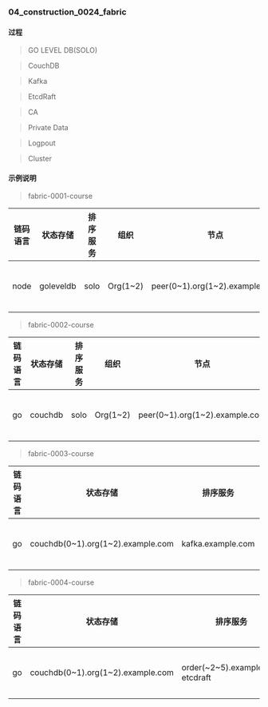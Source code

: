 ### 04_construction_0024_fabric ###

#### 过程

> GO LEVEL DB(SOLO)

> CouchDB

> Kafka

> EtcdRaft

> CA

> Private Data

> Logpout

> Cluster

#### 示例说明

> fabric-0001-course

|    链码语言    |    状态存储    |    排序服务    |    组织    |    节点    |    排序节点    |    CA    |    集群    |
|  ----  |  ----  |  ----  |  ----  |  ----  |  ----  |  ----  |  ----  |
|    node    |   goleveldb     |   solo     |   Org(1~2)   |   peer(0~1).org(1~2).example.com     |   orderer.example.com     |   无     |    单机环境    |

> fabric-0002-course

|    链码语言    |    状态存储    |    排序服务    |    组织    |    节点    |    排序节点    |    CA    |    集群    |
|  ----  |  ----  |  ----  |  ----  |  ----  |  ----  |  ----  |  ----  |
|    go    |   couchdb     |   solo     |   Org(1~2)   |   peer(0~1).org(1~2).example.com     |   orderer.example.com     |   无     |    单机环境    |


> fabric-0003-course

|    链码语言    |    状态存储    |    排序服务    |    组织    |    节点    |    排序节点    |    CA    |    集群    |  应用程序  |
|  ----  |  ----  |  ----  |  ----  |  ----  |  ----  |  ----  |  ----  |  ----  |
|    go    |   couchdb(0~1).org(1~2).example.com     |   kafka.example.com    |   Org(1~2)   |   peer(0~1).org(1~2).example.com     |   orderer.example.com     |   ca.org(1~2).example     |    单机环境    |  fabcar  |

> fabric-0004-course

|    链码语言    |    状态存储    |    排序服务    |    组织    |    节点    |    排序节点    |    CA    |    集群    |  应用程序  |
|  ----  |  ----  |  ----  |  ----  |  ----  |  ----  |  ----  |  ----  |  ----  |
|    go    |   couchdb(0~1).org(1~2).example.com     |   order(~2~5).example.com etcdraft    |   Org(1~2)   |   peer(0~1).org(1~2).example.com     |   orderer.example.com     |   ca.org(1~2).example     |    单机环境    |  fabcar  |
